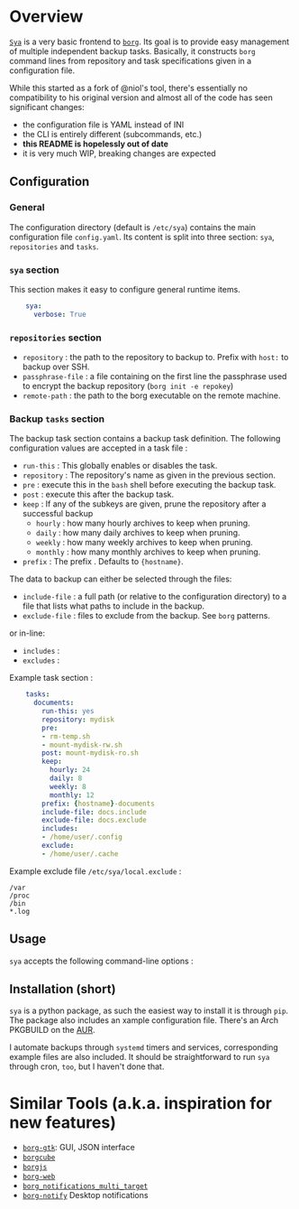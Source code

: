 # Overview

[`Sya`][2] is a very basic frontend to [`borg`][1]. Its goal is to
provide easy management of multiple independent backup tasks.
Basically, it constructs `borg` command lines from repository and task
specifications given in a configuration file.

While this started as a fork of @niol's tool, there's essentially no
compatibility to his original version and almost all of the code has seen
significant changes:
* the configuration file is YAML instead of INI
* the CLI is entirely different (subcommands, etc.)
* **this README is hopelessly out of date**
* it is very much WIP, breaking changes are expected

 [1]: https://borgbackup.readthedocs.io/
 [2]: https://github.com/niol/sya


## Configuration

### General

The configuration directory (default is `/etc/sya`) contains the main
configuration file `config.yaml`. Its content is split into three section:
`sya`, `repositories` and `tasks`.

### `sya` section

This section makes it easy to configure general runtime items.

```yaml
    sya:
      verbose: True
```

### `repositories` section
* `repository` : the path to the repository to backup to. Prefix with `host:` to backup over SSH.
* `passphrase-file` : a file containing on the first line the passphrase used
  to encrypt the backup repository (`borg init -e repokey`)
* `remote-path` : the path to the borg executable on the remote machine.

### Backup `tasks` section

The backup task section contains a backup task definition. The following
configuration values are accepted in a task file :

* `run-this` : This globally enables or disables the task.
* `repository` : The repository's name as given in the previous section.
* `pre` : execute this in the `bash` shell before executing the backup task.
* `post` : execute this after the backup task.
* `keep` : If any of the subkeys are given, prune the repository after a
  successful backup
  * `hourly` : how many hourly archives to keep when pruning.
  * `daily` : how many daily archives to keep when pruning.
  * `weekly` : how many weekly archives to keep when pruning.
  * `monthly` : how many monthly archives to keep when pruning.
* `prefix` : The prefix . Defaults to `{hostname}`.

The data to backup can either be selected through the files:
* `include-file` : a full path (or relative to the configuration directory)
  to a file that lists what paths to include in the backup.
* `exclude-file` : files to exclude from the backup. See `borg` patterns.

or in-line:
* `includes` :
* `excludes` :

Example task section :

```yaml
    tasks:
      documents:
        run-this: yes
        repository: mydisk
        pre: 
        - rm-temp.sh
        - mount-mydisk-rw.sh
        post: mount-mydisk-ro.sh
        keep:
          hourly: 24
          daily: 8
          weekly: 8
          monthly: 12
        prefix: {hostname}-documents
        include-file: docs.include
        exclude-file: docs.exclude
        includes:
        - /home/user/.config
        exclude:
        - /home/user/.cache
```

Example exclude file `/etc/sya/local.exclude` :

    /var
    /proc
    /bin
    *.log


## Usage

`sya` accepts the following command-line options :


## Installation (short)

`sya` is a python package, as such the easiest way to install it is through
`pip`. The package also includes an xample configuration file.
There's an Arch PKGBUILD on the [AUR](???).

I automate backups through `systemd` timers and services, corresponding example
files are also included. It should be straightforward to run `sya` through
cron, `too`, but I haven't done that.


# Similar Tools (a.k.a. inspiration for new features)
* [`borg-gtk`][borg-gtk]: GUI, JSON interface
* [`borgcube`][borgcube]
* [`borgjs`][borgjs]
* [`borg-web`][borg-web]
* [`borg_notifications_multi_target`][borg_notifications_multi_target]
* [`borg-notify`][borg-notify] Desktop notifications

 [borg-gtk]: https://github.com/Abogical/borg-gtk
 [borgcube]: https://github.com/enkore/borgcube
 [borgjs]: https://github.com/vesparny/borgjs
 [borg-web]: https://github.com/borgbackup/borgweb
 [borg_notifications_multi_target]: https://github.com/lhupfeldt/borg_notifications_multi_target
 [borg-notify]: https://github.com/PhrozenByte/borg-notify
